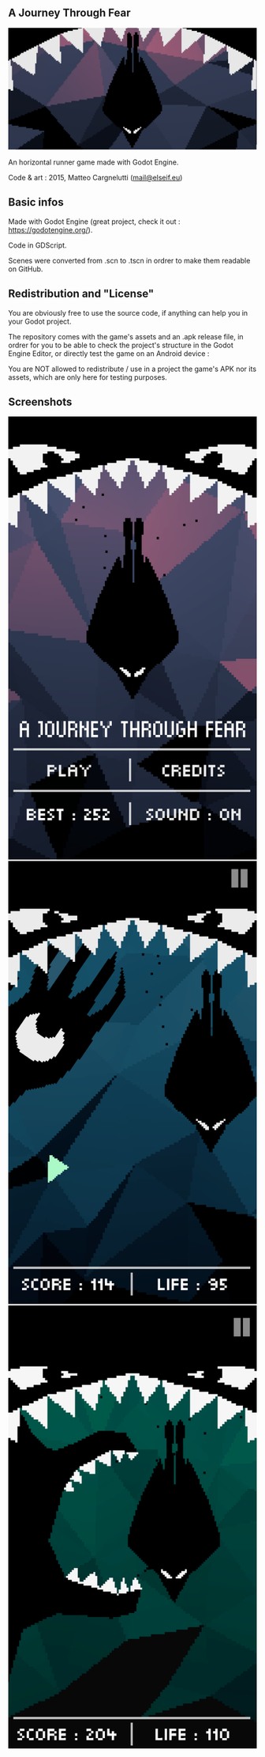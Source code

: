 ## A Journey Through Fear

![alt text](https://raw.githubusercontent.com/matteocargnelutti/ajourneythroughfear/master/screenshots/1024_500.png)

An horizontal runner game made with Godot Engine.

Code & art : 2015, Matteo Cargnelutti (mail@elseif.eu)

## Basic infos

Made with Godot Engine (great project, check it out : https://godotengine.org/).

Code in GDScript.

Scenes were converted from .scn to .tscn in ordrer to make them readable on GitHub.

## Redistribution and "License"

You are obviously free to use the source code, if anything can help you in your Godot project.

The repository comes with the game's assets and an .apk release file, in ordrer for you to be able to check the project's structure in the Godot Engine Editor, or directly test the game on an Android device :

You are NOT allowed to redistribute / use in a project the game's APK nor its assets, which are only here for testing purposes.

## Screenshots

![alt text](https://raw.githubusercontent.com/matteocargnelutti/ajourneythroughfear/master/screenshots/Screenshot_20151210-235048.png)
![alt text](https://raw.githubusercontent.com/matteocargnelutti/ajourneythroughfear/master/screenshots/Screenshot_20151203-184208.png)
![alt text](https://raw.githubusercontent.com/matteocargnelutti/ajourneythroughfear/master/screenshots/Screenshot_20151210-232609.png)


